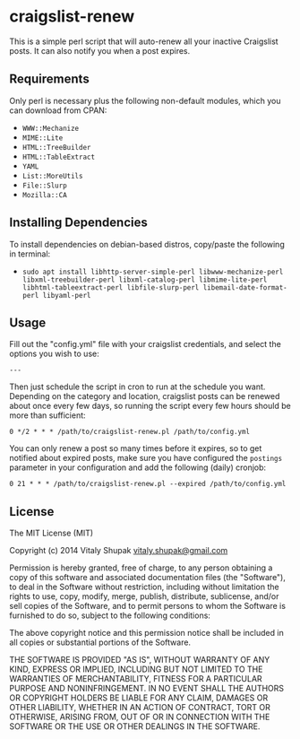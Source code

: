 # craigslist-renew

This is a simple perl script that will auto-renew all your inactive Craigslist posts. It can also notify you when a post expires.

Requirements
------------
Only perl is necessary plus the following non-default modules, which you can download from CPAN:

* `WWW::Mechanize`
* `MIME::Lite`
* `HTML::TreeBuilder`
* `HTML::TableExtract`
* `YAML`
* `List::MoreUtils`
* `File::Slurp`
* `Mozilla::CA`

Installing Dependencies
-----
To install dependencies on debian-based distros, copy/paste the following in terminal:

* `sudo apt install libhttp-server-simple-perl libwww-mechanize-perl libxml-treebuilder-perl libxml-catalog-perl libmime-lite-perl libhtml-tableextract-perl libfile-slurp-perl libemail-date-format-perl libyaml-perl`

Usage
-----

Fill out the "config.yml" file with your craigslist credentials, and select the options you wish to use:
```
---

```

Then just schedule the script in cron to run at the schedule you want. Depending on the category and location, craigslist posts can be renewed about once every few days, so running the script every few hours should be more than sufficient:
```
0 */2 * * * /path/to/craigslist-renew.pl /path/to/config.yml
```

You can only renew a post so many times before it expires, so to get notified about expired posts, make sure you have configured the `postings` parameter in your configuration and add the following (daily) cronjob:
```
0 21 * * * /path/to/craigslist-renew.pl --expired /path/to/config.yml
```

License
-------
The MIT License (MIT)

Copyright (c) 2014 Vitaly Shupak <vitaly.shupak@gmail.com>

Permission is hereby granted, free of charge, to any person obtaining a copy
of this software and associated documentation files (the "Software"), to deal
in the Software without restriction, including without limitation the rights
to use, copy, modify, merge, publish, distribute, sublicense, and/or sell
copies of the Software, and to permit persons to whom the Software is
furnished to do so, subject to the following conditions:

The above copyright notice and this permission notice shall be included in
all copies or substantial portions of the Software.

THE SOFTWARE IS PROVIDED "AS IS", WITHOUT WARRANTY OF ANY KIND, EXPRESS OR
IMPLIED, INCLUDING BUT NOT LIMITED TO THE WARRANTIES OF MERCHANTABILITY,
FITNESS FOR A PARTICULAR PURPOSE AND NONINFRINGEMENT. IN NO EVENT SHALL THE
AUTHORS OR COPYRIGHT HOLDERS BE LIABLE FOR ANY CLAIM, DAMAGES OR OTHER
LIABILITY, WHETHER IN AN ACTION OF CONTRACT, TORT OR OTHERWISE, ARISING FROM,
OUT OF OR IN CONNECTION WITH THE SOFTWARE OR THE USE OR OTHER DEALINGS IN
THE SOFTWARE.
